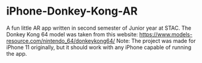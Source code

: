 # iPhone-Donkey-Kong-AR
A fun little AR app written in second semester of Junior year at STAC.
The Donkey Kong 64 model was taken from this website: <https://www.models-resource.com/nintendo_64/donkeykong64/>
Note: The project was made for iPhone 11 originally, but it should work with any iPhone capable of running the app.
